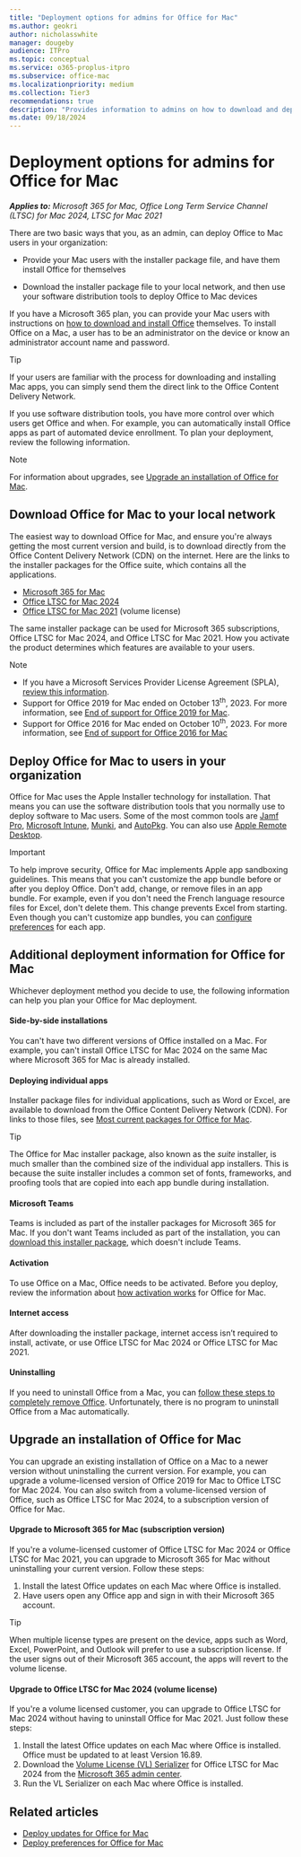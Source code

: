 ```yaml
---
title: "Deployment options for admins for Office for Mac"
ms.author: geokri
author: nicholasswhite
manager: dougeby
audience: ITPro
ms.topic: conceptual
ms.service: o365-proplus-itpro
ms.subservice: office-mac
ms.localizationpriority: medium
ms.collection: Tier3
recommendations: true
description: "Provides information to admins on how to download and deploy Office for Mac to users in their organization"
ms.date: 09/18/2024
---
```


# Deployment options for admins for Office for Mac

***Applies to:*** *Microsoft 365 for Mac, Office Long Term Service Channel (LTSC) for Mac 2024, LTSC for Mac 2021*

There are two basic ways that you, as an admin, can deploy Office to Mac users in your organization:
  
- Provide your Mac users with the installer package file, and have them install Office for themselves

- Download the installer package file to your local network, and then use your software distribution tools to deploy Office to Mac devices

If you have a Microsoft 365 plan, you can provide your Mac users with instructions on [how to download and install Office](https://support.microsoft.com/office/4414eaaf-0478-48be-9c42-23adc4716658?#InstallSteps=Install_on_a_Mac) themselves. To install Office on a Mac, a user has to be an administrator on the device or know an administrator account name and password.

> [!TIP] 
> If your users are familiar with the process for downloading and installing Mac apps, you can simply send them the direct link to the Office Content Delivery Network.
  
If you use software distribution tools, you have more control over which users get Office and when. For example, you can automatically install Office apps as part of automated device enrollment. To plan your deployment, review the following information.

> [!NOTE]
> For information about upgrades, see [Upgrade an installation of Office for Mac](#upgrade-an-installation-of-office-for-mac).
  
## Download Office for Mac to your local network

The easiest way to download Office for Mac, and ensure you're always getting the most current version and build, is to download directly from the Office Content Delivery Network (CDN) on the internet. Here are the links to the installer packages for the Office suite, which contains all the applications.

- [Microsoft 365 for Mac](https://go.microsoft.com/fwlink/p/?linkid=2009112)
- [Office LTSC for Mac 2024]()
- [Office LTSC for Mac 2021](https://go.microsoft.com/fwlink/p/?linkid=2244846) (volume license)

The same installer package can be used for Microsoft 365 subscriptions, Office LTSC for Mac 2024, and Office LTSC for Mac 2021. How you activate the product determines which features are available to your users.

> [!NOTE]
> - If you have a Microsoft Services Provider License Agreement (SPLA), [review this information](/office/ltsc/spla).
> - Support for Office 2019 for Mac ended on October 13<sup>th</sup>, 2023. For more information, see [End of support for Office 2019 for Mac](https://support.microsoft.com/office/f2cbba0a-0773-4b2c-b417-b20b5bb2c757).
> - Support for Office 2016 for Mac ended on October 10<sup>th</sup>, 2023. For more information, see [End of support for Office 2016 for Mac](https://support.microsoft.com/office/e944a907-bbc8-4be5-918d-a514068d0056)

## Deploy Office for Mac to users in your organization

Office for Mac uses the Apple Installer technology for installation. That means you can use the software distribution tools that you normally use to deploy software to Mac users. Some of the most common tools are [Jamf Pro](https://www.jamf.com/products/jamf-pro/), [Microsoft Intune](/mem/intune/), [Munki](https://www.munki.org/), and [AutoPkg](https://github.com/autopkg/autopkg). You can also use [Apple Remote Desktop](https://www.apple.com/remotedesktop/).
  
> [!IMPORTANT]
> To help improve security, Office for Mac implements Apple app sandboxing guidelines. This means that you can't customize the app bundle before or after you deploy Office. Don't add, change, or remove files in an app bundle. For example, even if you don't need the French language resource files for Excel, don't delete them. This change prevents Excel from starting. Even though you can't customize app bundles, you can [configure preferences](deploy-preferences-for-office-for-mac.md) for each app.
  
## Additional deployment information for Office for Mac

Whichever deployment method you decide to use, the following information can help you plan your Office for Mac deployment.
  
#### Side-by-side installations

You can't have two different versions of Office installed on a Mac. For example, you can't install Office LTSC for Mac 2024 on the same Mac where Microsoft 365 for Mac is already installed.

#### Deploying individual apps

Installer package files for individual applications, such as Word or Excel, are available to download from the Office Content Delivery Network (CDN). For links to those files, see [Most current packages for Office for Mac](/officeupdates/update-history-office-for-mac#most-current-packages-for-office-for-mac).

> [!TIP]
> The Office for Mac installer package, also known as the *suite* installer, is much smaller than the combined size of the individual app installers.
> This is because the suite installer includes a common set of fonts, frameworks, and proofing tools that are copied into each app bundle during installation. 

#### Microsoft Teams

Teams is included as part of the installer packages for Microsoft 365 for Mac. If you don't want Teams included as part of the installation, you can [download this installer package](https://go.microsoft.com/fwlink/p/?linkid=525133), which doesn't include Teams.

#### Activation

To use Office on a Mac, Office needs to be activated. Before you deploy, review the information about [how activation works](overview-of-activation-for-office-for-mac.md) for Office for Mac.

#### Internet access

After downloading the installer package, internet access isn’t required to install, activate, or use Office LTSC for Mac 2024 or Office LTSC for Mac 2021.  

#### Uninstalling

If you need to uninstall Office from a Mac, you can [follow these steps to completely remove Office](https://support.microsoft.com/office/ec3aa66e-6a76-451f-9d35-cba2e14e94c0). Unfortunately, there is no program to uninstall Office from a Mac automatically.

## Upgrade an installation of Office for Mac

You can upgrade an existing installation of Office on a Mac to a newer version without uninstalling the current version. For example, you can upgrade a volume-licensed version of Office 2019 for Mac to Office LTSC for Mac 2024. You can also switch from a volume-licensed version of Office, such as Office LTSC for Mac 2024, to a subscription version of Office for Mac.

#### Upgrade to Microsoft 365 for Mac (subscription version)

If you're a volume-licensed customer of Office LTSC for Mac 2024 or Office LTSC for Mac 2021, you can upgrade to Microsoft 365 for Mac without uninstalling your current version. Follow these steps:

1. Install the latest Office updates on each Mac where Office is installed.
2. Have users open any Office app and sign in with their Microsoft 365 account.

> [!TIP]
> When multiple license types are present on the device, apps such as Word, Excel, PowerPoint, and Outlook will prefer to use a subscription license.
> If the user signs out of their Microsoft 365 account, the apps will revert to the volume license.

#### Upgrade to Office LTSC for Mac 2024 (volume license)

If you're a volume licensed customer, you can upgrade to Office LTSC for Mac 2024 without having to uninstall Office for Mac 2021. Just follow these steps:

1. Install the latest Office updates on each Mac where Office is installed. Office must be updated to at least Version 16.89.
2. Download the [Volume License (VL) Serializer](volume-license-serializer.md) for Office LTSC for Mac 2024 from the [Microsoft 365 admin center](https://admin.microsoft.com/).
3. Run the VL Serializer on each Mac where Office is installed.

## Related articles

- [Deploy updates for Office for Mac](deploy-updates-for-office-for-mac.md)
- [Deploy preferences for Office for Mac](deploy-preferences-for-office-for-mac.md)

